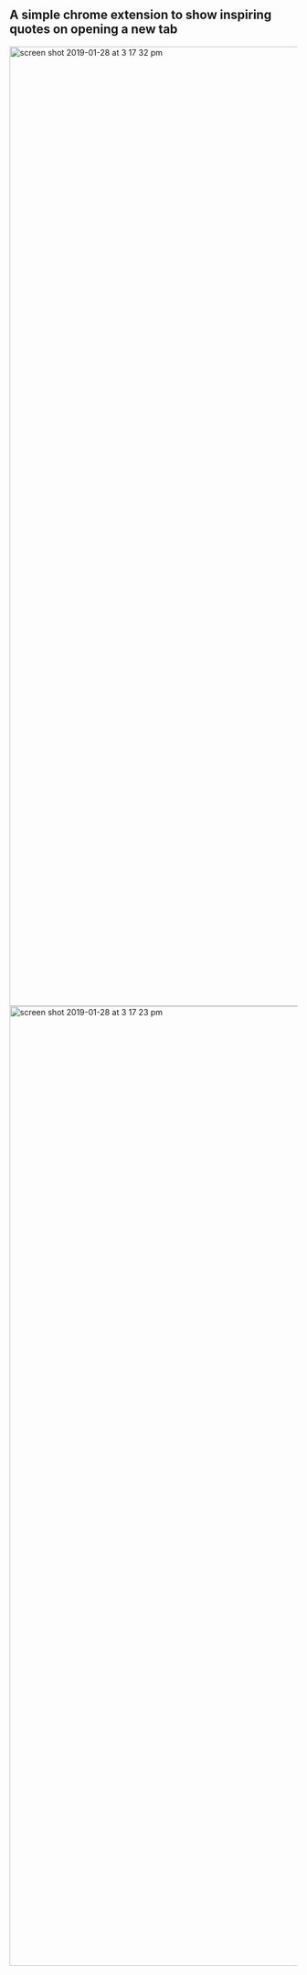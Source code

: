 ## A simple chrome extension to show inspiring quotes on opening a new tab

<img width="1680" alt="screen shot 2019-01-28 at 3 17 32 pm" src="https://user-images.githubusercontent.com/12582488/51866949-ed0c5200-230f-11e9-8aa0-9c7dfdd20399.png">
<img width="1680" alt="screen shot 2019-01-28 at 3 17 23 pm" src="https://user-images.githubusercontent.com/12582488/51866948-ed0c5200-230f-11e9-9b40-1330df1d6df4.png">
